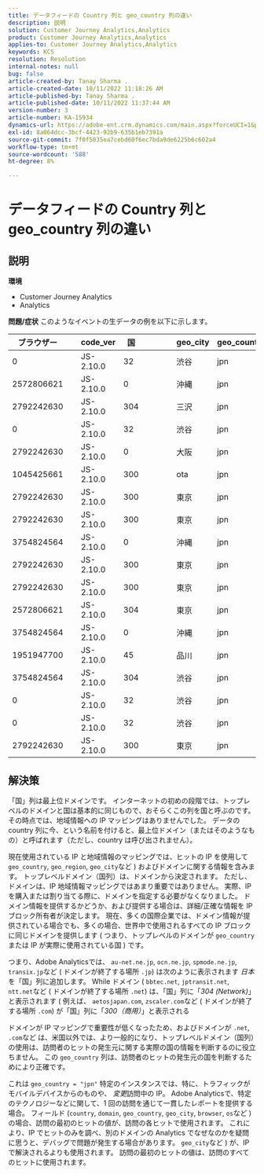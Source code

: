 ```yaml
---
title: データフィードの Country 列と geo_country 列の違い
description: 説明
solution: Customer Journey Analytics,Analytics
product: Customer Journey Analytics,Analytics
applies-to: Customer Journey Analytics,Analytics
keywords: KCS
resolution: Resolution
internal-notes: null
bug: false
article-created-by: Tanay Sharma .
article-created-date: 10/11/2022 11:18:26 AM
article-published-by: Tanay Sharma .
article-published-date: 10/11/2022 11:37:44 AM
version-number: 3
article-number: KA-15934
dynamics-url: https://adobe-ent.crm.dynamics.com/main.aspx?forceUCI=1&pagetype=entityrecord&etn=knowledgearticle&id=49eac867-5649-ed11-bba2-0022480868ff
exl-id: 8a064dcc-3bcf-4423-92b9-635b1eb7391a
source-git-commit: 7f0f5035ea7cebd60f6ec7bda9de6225b6c602a4
workflow-type: tm+mt
source-wordcount: '588'
ht-degree: 8%

---
```


# データフィードの Country 列と geo_country 列の違い

## 説明

<b>環境</b>
- Customer Journey Analytics
- Analytics



<b>問題/症状</b>
このようなイベントの生データの例を以下に示します。


| ブラウザー |   | code_ver | 国 |   |   |   | geo_city | geo_country |   |   |   |   |
| --- | --- | --- | --- | --- | --- | --- | --- | --- | --- | --- | --- | --- |
| 0 |   | JS-2.10.0 | 32 |   |   |   | 渋谷 | jpn |   |   |   |   |
| 2572806621 |   | JS-2.10.0 | 0 |   |   |   | 沖縄 | jpn |   |   |   |   |
| 2792242630 |   | JS-2.10.0 | 304 |   |   |   | 三沢 | jpn |   |   |   |   |
| 0 |   | JS-2.10.0 | 32 |   |   |   | 渋谷 | jpn |   |   |   |   |
| 2792242630 |   | JS-2.10.0 | 0 |   |   |   | 大阪 | jpn |   |   |   |   |
| 1045425661 |   | JS-2.10.0 | 300 |   |   |   | ota | jpn |   |   |   |   |
| 2792242630 |   | JS-2.10.0 | 300 |   |   |   | 東京 | jpn |   |   |   |   |
| 2792242630 |   | JS-2.10.0 | 300 |   |   |   | 東京 | jpn |   |   |   |   |
| 3754824564 |   | JS-2.10.0 | 0 |   |   |   | 沖縄 | jpn |   |   |   |   |
| 2792242630 |   | JS-2.10.0 | 300 |   |   |   | 東京 | jpn |   |   |   |   |
| 2792242630 |   | JS-2.10.0 | 300 |   |   |   | 東京 | jpn |   |   |   |   |
| 2572806621 |   | JS-2.10.0 | 304 |   |   |   | 東京 | jpn |   |   |   |   |
| 3754824564 |   | JS-2.10.0 | 0 |   |   |   | 沖縄 | jpn |   |   |   |   |
| 1951947700 |   | JS-2.10.0 | 45 |   |   |   | 品川 | jpn |   |   |   |   |
| 3754824564 |   | JS-2.10.0 | 304 |   |   |   | 渋谷 | jpn |   |   |   |   |
| 0 |   | JS-2.10.0 | 32 |   |   |   | 渋谷 | jpn |   |   |   |   |
| 0 |   | JS-2.10.0 | 32 |   |   |   | 渋谷 | jpn |   |   |   |   |
| 2792242630 |   | JS-2.10.0 | 300 |   |   |   | 東京 | jpn |   |   |   |   |





## 解決策


「国」列は最上位ドメインです。 インターネットの初めの段階では、トップレベルのドメインと国は基本的に同じもので、おそらくこの列を国と呼ぶのです。 その時点では、地域情報への IP マッピングはありませんでした。 データの country 列に今、という名前を付けると、最上位ドメイン（またはそのようなもの）と呼ばれます（ただし、country は呼び出されません）。

現在使用されている IP と地域情報のマッピングでは、ヒットの IP を使用して `geo_country`, `geo_region`, `geo_city`など ) およびドメインに関する情報を含みます。 トップレベルドメイン（国列）は、ドメインから決定されます。 ただし、ドメインは、IP 地域情報マッピングではあまり重要ではありません。
実際、IP を購入または割り当てる際に、ドメインを指定する必要がなくなりました。 ドメイン情報を提供するかどうか、および提供する場合は、詳細/正確な情報を IP ブロック所有者が決定します。 現在、多くの国際企業では、ドメイン情報が提供されている場合でも、多くの場合、世界中で使用されるすべての IP ブロックに同じドメインを提供します ( つまり、トップレベルのドメインが `geo_country` または IP が実際に使用されている国 ) です。

つまり、Adobe Analyticsでは、 `au-net.ne.jp`, `ocn.ne.jp`, `spmode.ne.jp`, `transix.jp`など ( ドメインが終了する場所 `.jp`) は次のように表示されます *日本* を「国」列に追加します。 While ドメイン ( `bbtec.net`, `jptransit.net`, `ntt.net`など ( ドメインが終了する場所 `.net`) は、「国」列に「*304 (Network)*」と表示されます ( 例えば、 `aetosjapan.com`, `zscaler.com`など ( ドメインが終了する場所 `.com`) が「国」列に「*300（商用）*」と表示される

ドメインが IP マッピングで重要性が低くなったため、およびドメインが `.net`, `.com`など は、米国以外では、より一般的になり、トップレベルドメイン（国列）の使用は、訪問者のヒットの発生元に関する実際の国の情報を判断するのに役立ちません。 この `geo_country` 列は、訪問者のヒットの発生元の国を判断するためにより正確です。

これは `geo_country = "jpn"` 特定のインスタンスでは、特に、トラフィックがモバイルデバイスからのものや、 *変更*&#x200B;訪問中の IP。 Adobe Analyticsで、特定のテクノロジーなどに関して、1 回の訪問を通じて一貫したレポートを提供する場合。 フィールド (`country`, `domain`, `geo_country`, `geo_city`, `browser`, `os`など ) の場合、訪問の最初のヒットの値が、訪問の各ヒットで使用されます。 これにより、IP でヒットのみを調べ、別のドメインの Analytics でなぜなのかを疑問に思うと、デバッグで問題が発生する場合があります。 `geo_city`など ) が、IP で解決されるよりも使用されます。 訪問の最初のヒットの値は、訪問のすべてのヒットに使用されます。
